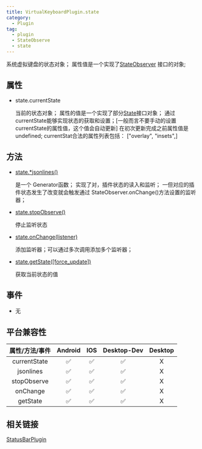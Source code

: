 ```yaml
---
title: VirtualKeyboardPlugin.state
category:
  - Plugin 
tag:
  - plugin
  - StateObserve
  - state
---
```


  系统虚拟键盘的状态对象；
  属性值是一个实现了[StateObserver](../../interface/state-observer/index.md) 接口的对象;


## 属性

  - state.currentState

    当前的状态对象；
    属性的值是一个实现了部分[State](../../interface/state/index.md)接口对象；
    通过currentState能够实现状态的获取和设置；\[一般而言不要手动的设置currentState的属性值，这个值会自动更新\]
    在初次更新完成之前属性值是 undefined;
    currentStat合法的属性列表包括：
    \["overlay", "insets",\]
   

## 方法

  - [state.*jsonlines()](../../interface/state-observer/jsonlines.md)

    是一个 Generator函数；
    实现了对，插件状态的读入和监听；
    一但对应的插件状态发生了改变就会触发通过 StateObserver.onChange()方法设置的监听器；

  - [state.stopObserve()](../../interface/state-observer/stopObserve.md)

    停止监听状态

  - [state.onChange(listener)](../../interface/state-observer/onChange.md)

    添加监听器；可以通过多次调用添加多个监听器；

  - [state.getState([force_update])](../../interface/state-observer/getState.md)

    获取当前状态的值

## 事件

  - 无

## 平台兼容性

| 属性/方法/事件 | Android | IOS | Desktop-Dev | Desktop |
|:------------:|:-------:|:---:|:-----------:|:-------:|
| currentState | ✅      | ✅  | ✅          | X       |
| jsonlines    | ✅      | ✅  | ✅          | X       |
| stopObserve  | ✅      | ✅  | ✅          | X       |
| onChange     | ✅      | ✅  | ✅          | X       |
| getState     | ✅      | ✅  | ✅          | X       |

## 相关链接

[StatusBarPlugin](./index.md)


